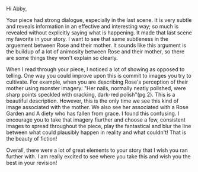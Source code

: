 Hi Abby,

Your piece had strong dialogue, especially in the last scene. It is very subtle and reveals information in an effective and interesting way; so much is revealed without explicitly saying what is happening. It made that last scene my favorite in your story. I want to see that same subtleness in the arguement between Rose and their mother. It sounds like this argument is the buildup of a lot of animosity between Rose and their mother, so there are some things they won't explain so clearly.

When I read through your piece, I noticed a lot of showing as opposed to telling. One way you could improve upon this is commit to images you try to cultivate. For example, when you are describing Rose's perception of their mother using monster imagery: "Her nails, normally neatly polished, were sharp points speckled with cracking, dark-red polish"(pg 2). This is a beautiful description. However, this is the only time we see this kind of image associated with the mother. We also see her associated with a Rose Garden and A diety who has fallen from grace. I found this confusing. I encourage you to take that imagery fiurther and choose a few, consistent images to spread throughout the piece, play the fantastical and blur the line between what could plausibly happen in reality and what couldn't! That is the beauty of fiction! 

Overall, there were a lot of great elements to your story that I wish you ran further with. I am really excited to see where you take this and wish you the best in your revision!